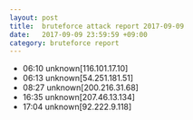 ```yaml
---
layout: post
title:  bruteforce attack report 2017-09-09
date:   2017-09-09 23:59:59 +09:00
category: bruteforce report
---
```


* 06:10 unknown[116.101.17.10]
* 06:13 unknown[54.251.181.51]
* 08:27 unknown[200.216.31.68]
* 16:35 unknown[207.46.13.134]
* 17:04 unknown[92.222.9.118]
